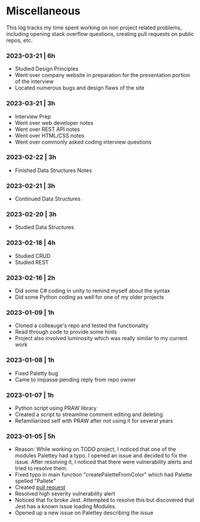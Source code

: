 # Miscellaneous

This log tracks my time spent working on non project related problems, including opening stack overflow questions, creating pull requests on public repos, etc. 

### 2023-03-21 | 6h
- Studied Design Principles
- Went over company website in preparation for the presentation portion of the interview
- Located numerous bugs and design flaws of the site

### 2023-03-21 | 3h
- Interview Prep
- Went over web developer notes
- Went over REST API notes
- Went over HTML/CSS notes
- Went over commonly asked coding interview questions

### 2023-02-22 | 3h
- Finished Data Structures Notes

### 2023-02-21 | 3h
- Continued Data Structures

### 2023-02-20 | 3h
- Studied Data Structures

### 2023-02-18 | 4h
- Studied CRUD
- Studied REST

### 2023-02-16 | 2h
- Did some C# coding in unity to remind myself about the syntax
- Did some Python coding as well for one of my older projects

### 2023-01-09 | 1h
- Cloned a colleauge's repo and tested the functionality
- Read through code to provide some hints
- Project also involved luminosity which was really similar to my current work

### 2023-01-08 | 1h
- Fixed Paletty bug
- Came to impasse pending reply from repo owner

### 2023-01-07 | 1h
- Python script using PRAW library
- Created a script to streamline comment editing and deleting
- Refamiliarized self with PRAW after not using it for several years

### 2023-01-05 | 5h
- Reason: While working on TODO project, I noticed that one of the modules Palettey had a typo. I opened an issue and decided to fix the issue. After resolving it, I noticed that there were vulnerability alerts and tried to resolve them. 
- Fixed typo in main function "createPaletteFromColor" which had Palette spelled "Pallete"
- Created [pull request](https://github.com/bartbergmans/Palettey/pull/4)
- Resolved high severity vulnerability alert
- Noticed that fix broke Jest. Attempted to resolve this but discovered that Jest has a known issue loading Modules. 
- Opened up a new issue on Palettey describing the issue


